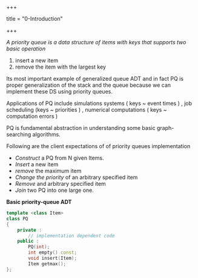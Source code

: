 +++

title = "0-Introduction"

+++

*A priority queue is a data structure of items with keys that supports two basic operation*

1. insert a new item
2. remove the item with the largest key

Its most important example of generalized queue ADT and in fact PQ is proper generalization of the stack and the queue because we can implement these DS using priority queues.

Applications of PQ include simulations systems ( keys ~ event times ) , job scheduling (keys ~ priorities ) , numerical computations ( keys ~ computation errors )

PQ is fundamental abstraction in understanding some basic graph-searching algorithms.

Following are the client expectations of of priority queues implementation

- *Construct* a PQ from N given Items.
- *Insert* a new item
- *remove* the maximum item
- *Change the priority* of an arbitrary specified item
- *Remove* and arbitrary specified item
- *Join* two PQ into one large one.

 **Basic priority-queue ADT**

````c++
template <class Item>
class PQ
{
    private :
    	// implementation dependent code
    public : 
    	PQ(int);
    	int empty() const;
    	void insert(Item);
    	Item getmax();
};
````

